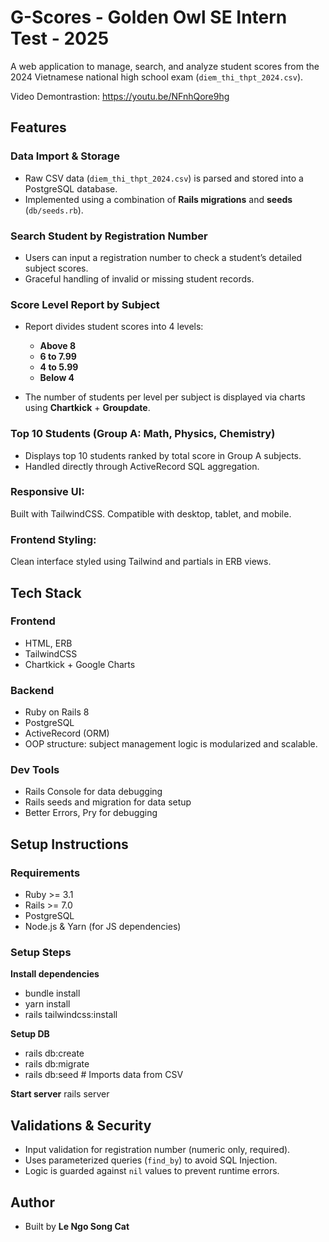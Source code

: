 # G-Scores - Golden Owl SE Intern Test - 2025

A web application to manage, search, and analyze student scores from the 2024 Vietnamese national high school exam (`diem_thi_thpt_2024.csv`).

Video Demontrastion: https://youtu.be/NFnhQore9hg


## Features

### Data Import & Storage

  * Raw CSV data (`diem_thi_thpt_2024.csv`) is parsed and stored into a PostgreSQL database.
  * Implemented using a combination of **Rails migrations** and **seeds** (`db/seeds.rb`).

### Search Student by Registration Number

  * Users can input a registration number to check a student’s detailed subject scores.
  * Graceful handling of invalid or missing student records.

### Score Level Report by Subject

  * Report divides student scores into 4 levels:

    * **Above 8**
    * **6 to 7.99**
    * **4 to 5.99**
    * **Below 4**
  * The number of students per level per subject is displayed via charts using **Chartkick** + **Groupdate**.

### Top 10 Students (Group A: Math, Physics, Chemistry)

  * Displays top 10 students ranked by total score in Group A subjects.
  * Handled directly through ActiveRecord SQL aggregation.

### Responsive UI: 
Built with TailwindCSS. Compatible with desktop, tablet, and mobile.
### Frontend Styling: 
Clean interface styled using Tailwind and partials in ERB views.

##  Tech Stack

### Frontend

* HTML, ERB
* TailwindCSS
* Chartkick + Google Charts

### Backend

* Ruby on Rails 8
* PostgreSQL
* ActiveRecord (ORM)
* OOP structure: subject management logic is modularized and scalable.

### Dev Tools

* Rails Console for data debugging
* Rails seeds and migration for data setup
* Better Errors, Pry for debugging

##  Setup Instructions

### Requirements

* Ruby >= 3.1
* Rails >= 7.0
* PostgreSQL
* Node.js & Yarn (for JS dependencies)

### Setup Steps

**Install dependencies**
* bundle install
* yarn install
* rails tailwindcss:install

**Setup DB**

* rails db:create
* rails db:migrate
* rails db:seed  # Imports data from CSV

**Start server**
rails server

##  Validations & Security

* Input validation for registration number (numeric only, required).
* Uses parameterized queries (`find_by`) to avoid SQL Injection.
* Logic is guarded against `nil` values to prevent runtime errors.


## Author

* Built by **Le Ngo Song Cat**

